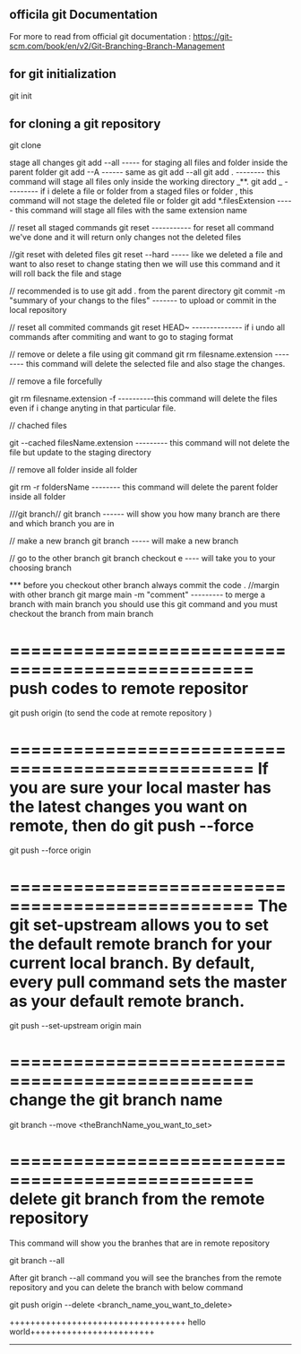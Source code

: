 ## officila git Documentation

For more to read from official git documentation : https://git-scm.com/book/en/v2/Git-Branching-Branch-Management

## for git initialization

git init

## for cloning a git repository

git clone

stage all changes
git add --all ----- for staging all files and folder inside the parent folder
git add --A ------ same as git add --all
git add . -------- this command will stage all files only inside the working directory _\*\*.
git add _ --------- if i delete a file or folder from a staged files or folder , this command will not stage the deleted file or folder
git add \*.filesExtension ----- this command will stage all files with the same extension name

// reset all staged commands
git reset ----------- for reset all command we've done and it will return only changes not the deleted files

//git reset with deleted files
git reset --hard ----- like we deleted a file and want to also reset to change stating then we will use this command and it will roll back the file and stage

// recommended is to use git add . from the parent directory
git commit -m "summary of your changs to the files" ------- to upload or commit in the local repository

// reset all commited commands
git reset HEAD~ -------------- if i undo all commands after commiting and want to go to staging format

// remove or delete a file using git command
git rm filesname.extension -------- this command will delete the selected file and also stage the changes.

// remove a file forcefully

git rm filesname.extension -f ----------this command will delete the files even if i change anyting in that particular file.

// chached files

git --cached filesName.extension --------- this command will not delete the file but update to the staging directory

// remove all folder inside all folder

git rm -r foldersName -------- this command will delete the parent folder inside all folder

///git branch//
git branch ------ will show you how many branch are there and which branch you are in

// make a new branch
git branch <brnachName> ----- will make a new branch

// go to the other branch
git branch checkout <brnachName>e ---- will take you to your choosing branch

\*\*\* before you checkout other branch always commit the code .
//margin with other branch
git marge main -m "comment" --------- to merge a branch with main branch you should use this git command and you must checkout the branch from main branch

=================================================
push codes to remote repositor
=================================================

git push origin <brnachName> (to send the code at remote repository )

=================================================
If you are sure your local master has the latest changes you want on remote, then do git push --force
=================================================

git push --force origin <brnachName>

=================================================
The git set-upstream allows you to set the default remote branch for your current local branch. By default, every pull command sets the master as your default remote branch.
=================================================

git push --set-upstream origin main

=================================================
change the git branch name
=================================================

git branch --move <currentBranchName> <theBranchName_you_want_to_set>

=================================================
delete git branch from the remote repository
=================================================
This command will show you the branhes that are in remote repository

git branch --all

After git branch --all command you will see the branches from the remote repository and you can delete the branch with below command

git push origin --delete <branch_name_you_want_to_delete>

++++++++++++++++++++++++++++++++++
hello world++++++++++++++++++++++++

---
